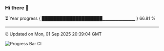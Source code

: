 ### Hi there 👋

⏳ Year progress { ████████████████████▁▁▁▁▁▁▁▁▁▁ } 66.81 %

---

⏰ Updated on Mon, 01 Sep 2025 20:39:04 GMT

![Progress Bar CI](https://github.com/IshwaranRudhara/GIT-ACTION/workflows/Progress%20Bar%20CI/badge.svg)

